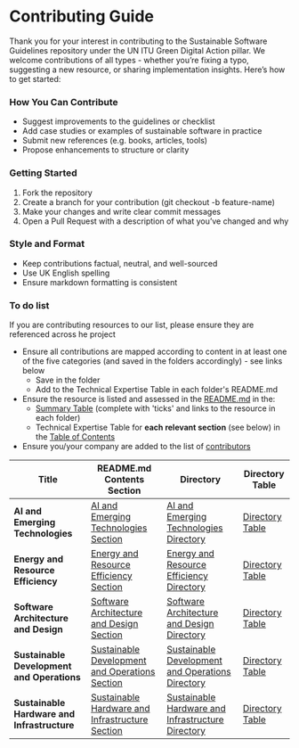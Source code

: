 # Contributing Guide

Thank you for your interest in contributing to the Sustainable Software Guidelines repository under the UN ITU Green Digital Action pillar.
We welcome contributions of all types - whether you’re fixing a typo, suggesting a new resource, or sharing implementation insights. Here’s how to get started:

### How You Can Contribute
- Suggest improvements to the guidelines or checklist
- Add case studies or examples of sustainable software in practice
- Submit new references (e.g. books, articles, tools)
- Propose enhancements to structure or clarity

### Getting Started
1. Fork the repository
2. Create a branch for your contribution (git checkout -b feature-name)
3. Make your changes and write clear commit messages
4. Open a Pull Request with a description of what you’ve changed and why


### Style and Format
- Keep contributions factual, neutral, and well-sourced
- Use UK English spelling
- Ensure markdown formatting is consistent

### To do list
If you are contributing resources to our list, please ensure they are referenced across he project
- Ensure all contributions are mapped according to content in at least one of the five categories (and saved in the folders accordingly) - see links below
    - Save in the folder
    - Add to the Technical Expertise Table in each folder's README.md
- Ensure the resource is listed and assessed in the [README.md](./README.md) in the:
    - [Summary Table](./README.md#summary-table) (complete with 'ticks' and links to the resource in each folder)
    - Technical Expertise Table for **each relevant section** (see below) in the [Table of Contents](./README.md#table-of-contents)
- Ensure you/your company are added to the list of [contributors](./README.md#contributors)


|     Title                        | README.md Contents Section | Directory    | Directory  Table   |
|----------------------------------|----------------------------|--------------|--------------------|
|**AI and Emerging Technologies** | [AI and Emerging Technologies Section](./README.md#sustainable-development-and-operations) | [AI and Emerging Technologies Directory](./AI-and-Emerging-Technologies) | [Directory Table](./AI-and-Emerging-Technologies/README.md#technical-expertise-table)|
|**Energy and Resource Efficiency** | [Energy and Resource Efficiency Section](./README.md#energy-and-resource-efficiency) | [Energy and Resource Efficiency Directory](./Energy-and-Resource-Efficiency) |[Directory Table](./Energy-and-Resource-Efficiency/README.md#technical-expertise-table)|
|**Software Architecture and Design** | [Software Architecture and Design Section](./README.md#software-architecture-and-design) | [Software Architecture and Design Directory](./Software-Architecture-and-Design) |[Directory Table](./Software-Architecture-and-Design/README.md#technical-expertise-table)|
|**Sustainable Development and Operations** | [Sustainable Development and Operations Section](./README.md#sustainable-development-and-operations) | [Sustainable Development and Operations Directory](./Sustainable-Development-and-Operations) |[Directory Table](./Sustainable-Development-and-Operations/README.md#technical-expertise-table)|
|**Sustainable Hardware and Infrastructure** | [Sustainable Hardware and Infrastructure Section](./README.md#sustainable-hardware-and-infrastructure) | [Sustainable Hardware and Infrastructure Directory](./Sustainable-Hardware-and-Infrastructure) |[Directory Table](./Sustainable-Hardware-and-Infrastructure/README.md#technical-expertise-table)|






